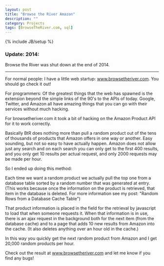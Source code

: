 ```yaml
---
layout: post
title: "Browse the River Amazon"
description: ""
category: Projects
tags: [BrowseTheRiver.com, sql]
---
```

{% include JB/setup %}

### Update: 2014:
Browse the River was shut down at the end of 2014.

---

For normal people:
I have a little web startup: www.browsetheriver.com.  You should go check it out!

For programmers:
Of the greatest things that the web has spawned is the extension beyond the simple links of the 90's to the APIs of today.  Google, Twitter, and Amazon all have amazing things that you can go with their services without much hacking.

For browsetheriver.com it took a bit of hacking on the Amazon Product API for it to work correctly.

Basically BtR does nothing more than pull a random product out of the tens of thousands of products that Amazon offers in one way or another.  Easy sounding, but not so easy to have actually happen.  Amazon does not allow just any search and on each search you can only get to the first 400 results, and you only get 10 results per actual request, and only 2000 requests may be made per hour.

So I ended up doing this method:

Each time we want a random product we actually pull the top one from a database table sorted by a random number that was generated at entry.  (This works because once the information on the product is retrieved, that item in the database is deleted.  For more information see my post: "Random Rows from a Database Cache Table")

That product information is placed in the field for the retrieval by javascript to load that when someone requests it.  When that information is in use, there is an ajax request in the background both for the next item (from the database cache) and to a page that adds 10 new results from Amazon into the cache.  (It also deletes anything over an hour old in the cache.)

In this way you quickly get the next random product from Amazon and I get 20,000 random products per hour.

Check out the result at www.browsetheriver.com and let me know if you find any bugs!